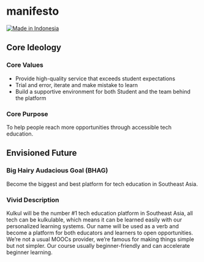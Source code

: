 # manifesto
[![Made in Indonesia](https://made-in-indonesia.github.io/made-in-indonesia.svg)](https://github.com/made-in-indonesia/made-in-indonesia)

## Core Ideology

### Core Values

- Provide high-quality service that exceeds student expectations
- Trial and error, iterate and make mistake to learn
- Build a supportive environment for both Student and the team behind the platform

### Core Purpose
To help people reach more opportunities through accessible tech education.

## Envisioned Future

### Big Hairy Audacious Goal (BHAG)
Become the biggest and best platform for tech education in Southeast Asia.

### Vivid Description
Kulkul will be the number #1 tech education platform in Southeast Asia, all tech can be kulkulable, which means it can be learned easily with our personalized learning systems. Our name will be used as a verb and become a platform for both educators and learners to open opportunities. We’re not a usual MOOCs provider, we’re famous for making things simple but not simpler. Our course usually beginner-friendly and can accelerate beginner learning.

